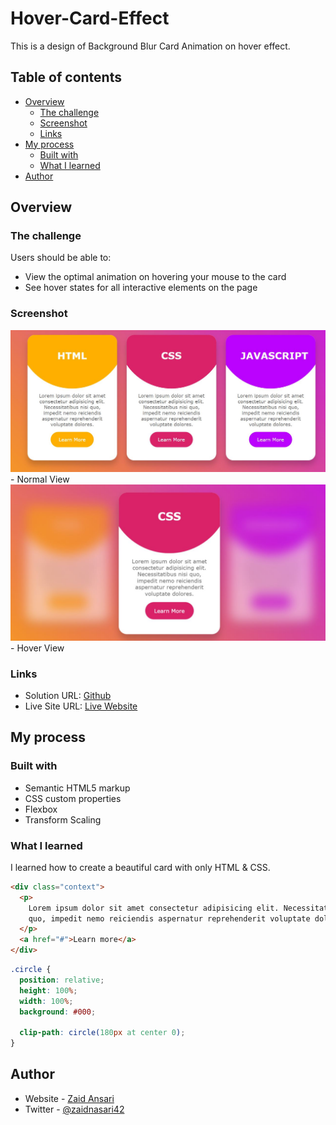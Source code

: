 # Hover-Card-Effect

This is a design of Background Blur Card Animation on hover effect.

## Table of contents

- [Overview](#overview)
  - [The challenge](#the-challenge)
  - [Screenshot](#screenshot)
  - [Links](#links)
- [My process](#my-process)
  - [Built with](#built-with)
  - [What I learned](#what-i-learned)
- [Author](#author)

## Overview

### The challenge

Users should be able to:

- View the optimal animation on hovering your mouse to the card
- See hover states for all interactive elements on the page

### Screenshot

![](Capture.JPG)- Normal View ![](Capture%202.JPG)- Hover View

### Links

- Solution URL: [Github](https://github.com/zaidansari42/Hover-Card-Effect/)
- Live Site URL: [Live Website](https://zaidansari42.github.io/Hover-Card-Effect/)

## My process

### Built with

- Semantic HTML5 markup
- CSS custom properties
- Flexbox
- Transform Scaling

### What I learned

I learned how to create a beautiful card with only HTML & CSS.

```html
<div class="context">
  <p>
    Lorem ipsum dolor sit amet consectetur adipisicing elit. Necessitatibus nisi
    quo, impedit nemo reiciendis aspernatur reprehenderit voluptate dolores.
  </p>
  <a href="#">Learn more</a>
</div>
```

```css
.circle {
  position: relative;
  height: 100%;
  width: 100%;
  background: #000;

  clip-path: circle(180px at center 0);
}
```

## Author

- Website - [Zaid Ansari](https://github.com/zaidansari42/)
- Twitter - [@zaidnasari42](https://www.twitter.com/zaidnasari42)
